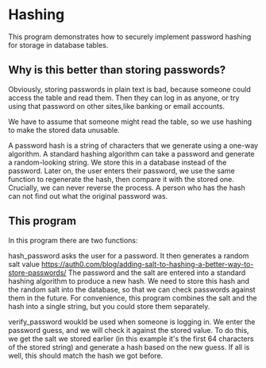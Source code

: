 # Hashing

This program demonstrates how to securely implement password hashing for storage in database tables.
## Why is this better than storing passwords?


Obviously, storing passwords in plain text is bad, because someone could access the table and read them. Then they can log in as anyone, or try using that password on other sites,like banking or email accounts.

We have to assume that someone might read the table, so we use hashing to make the stored data unusable.

A password hash is a string of characters that we generate using a one-way algorithm. 
A standard hashing algorithm can take a password and generate a random-looking string. We store this in a database instead of the password.
Later on, the user enters their password, we use the same function to regenerate the hash, then compare it with the stored one.
Crucially, we can never reverse the process. A person who has the hash can not find out what the original password was.

## This program 

In this program there are two functions:

hash_password asks the user for a password. It then generates a random salt value https://auth0.com/blog/adding-salt-to-hashing-a-better-way-to-store-passwords/
The password and the salt are entered into a standard hashing algorithm to produce a new hash.
We need to store this hash and the random salt into the database, so that we can check passwords against them in the future.
For convenience, this program combines the salt and the hash into a single string, but you could store them separately.

verify_password woukld be used when someone is logging in. We enter the password guess, and we will check it against the stored value.
To do this, we get the salt we stored earlier (in this example it's the first 64 characters of the stored string) and generate a hash based on the new guess.
If all is well, this should match the hash we got before.

